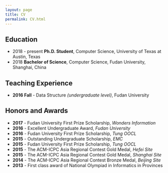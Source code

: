 ```yaml
---
layout: page
title: CV
permalink: CV.html
---
```


## Education

- 2018 - present **Ph.D. Student**, Computer Science, University of Texas at Austin, Texas
- 2018 **Bachelor of Science**, Computer Science, Fudan University, Shanghai, China


## Teaching Experience

- **2016 Fall** - Data Structure *(undergraduate level)*, Fudan University

## Honors and Awards

- **2017** - Fudan  University  First  Prize  Scholarship,  *Wonders  Information* 
- **2016** - Excellent  Undergraduate  Award,  *Fudan  University*
- **2016** - Fudan  University  First  Prize  Scholarship,  *Tung  OOCL*
- **2015** - Outstanding  Undergraduate  Scholarship,  *EMC*
- **2015** - Fudan  University  First  Prize  Scholarship,  *Tung  OOCL*
- **2015** - The  ACM-ICPC  Asia  Regional  Contest  Gold  Medal,  *Hefei  Site*
- **2015** - The  ACM-ICPC  Asia  Regional  Contest  Gold  Medal,  *Shanghai  Site*
- **2014** - The  ACM-ICPC  Asia  Regional  Contest  Bronze  Medal,  *Beijing  Site*
- **2013** - First class award of National Olympiad in Informatics in Provinces
